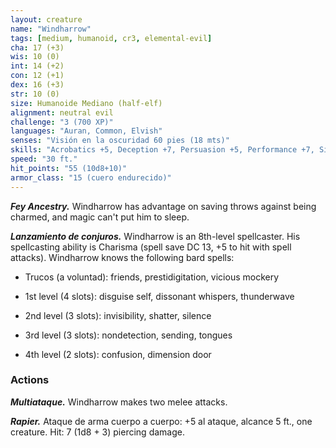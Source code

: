 ```yaml
---
layout: creature
name: "Windharrow"
tags: [medium, humanoid, cr3, elemental-evil]
cha: 17 (+3)
wis: 10 (0)
int: 14 (+2)
con: 12 (+1)
dex: 16 (+3)
str: 10 (0)
size: Humanoide Mediano (half-elf)
alignment: neutral evil
challenge: "3 (700 XP)"
languages: "Auran, Common, Elvish"
senses: "Visión en la oscuridad 60 pies (18 mts)"
skills: "Acrobatics +5, Deception +7, Persuasion +5, Performance +7, Sigilo +5"
speed: "30 ft."
hit_points: "55 (10d8+10)"
armor_class: "15 (cuero endurecido)"
---
```


***Fey Ancestry.*** Windharrow has advantage on saving throws against being charmed, and magic can't put him to sleep.

***Lanzamiento de conjuros.*** Windharrow is an 8th-level spellcaster. His spellcasting ability is Charisma (spell save DC 13, +5 to hit with spell attacks). Windharrow knows the following bard spells:

* Trucos (a voluntad): friends, prestidigitation, vicious mockery

* 1st level (4 slots): disguise self, dissonant whispers, thunderwave

* 2nd level (3 slots): invisibility, shatter, silence

* 3rd level (3 slots): nondetection, sending, tongues

* 4th level (2 slots): confusion, dimension door

### Actions

***Multiataque.*** Windharrow makes two melee attacks.

***Rapier.*** Ataque de arma cuerpo a cuerpo: +5 al ataque, alcance 5 ft., one creature. Hit: 7 (1d8 + 3) piercing damage.